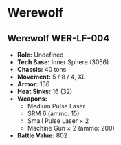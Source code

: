 # Werewolf
## Werewolf WER-LF-004
- **Role:** Undefined
- **Tech Base:** Inner Sphere (3056)
- **Chassis:** 40 tons
- **Movement:** 5 / 8 / 4, XL
- **Armor:** 136
- **Heat Sinks:** 16 (32)
- **Weapons:**
  - Medium Pulse Laser
  - SRM 6 (ammo: 15)
  - Small Pulse Laser × 2
  - Machine Gun × 2 (ammo: 200)
- **Battle Value:** 802

